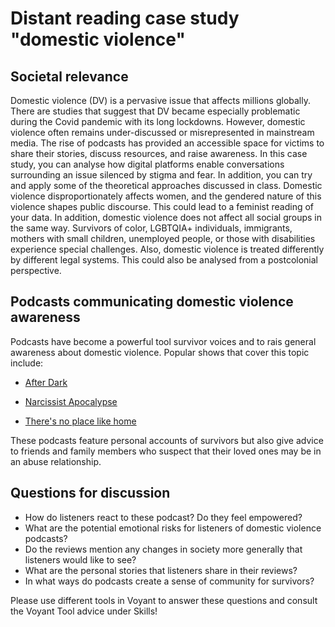 # Distant reading case study "domestic violence" 

## Societal relevance
Domestic violence (DV) is a pervasive issue that affects millions globally. There are studies that suggest that DV became especially problematic during the Covid pandemic with its long lockdowns.
However, domestic violence often remains under-discussed or misrepresented in mainstream media. The rise of podcasts has provided an accessible space for victims to share their stories, discuss resources, and raise awareness.
In this case study, you can analyse how digital platforms enable conversations surrounding an issue silenced by stigma and fear. In addition, you can try and apply some of the theoretical approaches discussed in class.
Domestic violence disproportionately affects women, and the gendered nature of this violence shapes public discourse. This could lead to a feminist reading of your data. In addition, domestic violence does not affect all social groups in the same way. 
Survivors of color, LGBTQIA+ individuals, immigrants, mothers with small children, unemployed people, or those with disabilities experience special challenges. Also, domestic violence is treated differently by different legal systems.
This could also be analysed from a postcolonial perspective.

## Podcasts communicating domestic violence awareness

Podcasts have become a powerful tool survivor voices and to rais general awareness about domestic violence. Popular shows that cover this topic include:

- [After Dark](https://podcasts.apple.com/us/podcast/after-dark-overcoming-domestic-violence/id1444601572)

- [Narcissist Apocalypse](https://podcasts.apple.com/us/podcast/narcissist-apocalypse-patterns-of-abuse/id1452117002)

- [There's no place like home](https://podcasts.apple.com/us/podcast/theres-no-place-like-home-by-future-women/id1608086343)

These podcasts feature personal accounts of survivors but also give advice to friends and family members who suspect that their loved ones may be in an abuse relationship.

## Questions for discussion

- How do listeners react to these podcast? Do they feel empowered?
- What are the potential emotional risks for listeners of domestic violence podcasts?
- Do the reviews mention any changes in society more generally that listeners would like to see?
- What are the personal stories that listeners share in their reviews?
- In what ways do podcasts create a sense of community for survivors?

Please use different tools in Voyant to answer these questions and consult the Voyant Tool advice under Skills!
